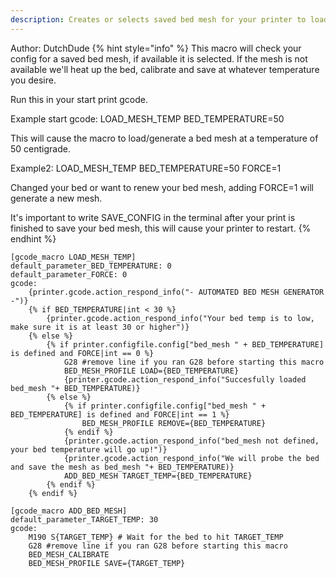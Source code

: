 ```yaml
---
description: Creates or selects saved bed mesh for your printer to load. Heating your printbed will cause slight warping in your bed, different temperatures different numbers.
---
```


Author: DutchDude
{% hint style="info" %}
This macro will check your config for a saved bed mesh, if available it is selected.
If the mesh is not available we'll heat up the bed, calibrate and save at whatever temperature you desire.

Run this in your start print gcode.

Example start gcode:
LOAD_MESH_TEMP BED_TEMPERATURE=50

This will cause the macro to load/generate a bed mesh at a temperature of 50 centigrade.

Example2:
LOAD_MESH_TEMP BED_TEMPERATURE=50 FORCE=1

Changed your bed or want to renew your bed mesh, adding FORCE=1 will generate a new mesh.

It's important to write SAVE_CONFIG in the terminal after your print is finished to save your bed mesh, this will cause your printer to restart.
{% endhint %}

```text
[gcode_macro LOAD_MESH_TEMP]
default_parameter_BED_TEMPERATURE: 0
default_parameter_FORCE: 0
gcode:
    {printer.gcode.action_respond_info("- AUTOMATED BED MESH GENERATOR -")}
    {% if BED_TEMPERATURE|int < 30 %}
        {printer.gcode.action_respond_info("Your bed temp is to low, make sure it is at least 30 or higher")}
    {% else %}
        {% if printer.configfile.config["bed_mesh " + BED_TEMPERATURE] is defined and FORCE|int == 0 %}
            G28 #remove line if you ran G28 before starting this macro
            BED_MESH_PROFILE LOAD={BED_TEMPERATURE}
            {printer.gcode.action_respond_info("Succesfully loaded bed_mesh "+ BED_TEMPERATURE)}
        {% else %}
            {% if printer.configfile.config["bed_mesh " + BED_TEMPERATURE] is defined and FORCE|int == 1 %}
                BED_MESH_PROFILE REMOVE={BED_TEMPERATURE}
            {% endif %}
            {printer.gcode.action_respond_info("bed_mesh not defined, your bed temperature will go up!")}
            {printer.gcode.action_respond_info("We will probe the bed and save the mesh as bed_mesh "+ BED_TEMPERATURE)}
            ADD_BED_MESH TARGET_TEMP={BED_TEMPERATURE}
        {% endif %}
    {% endif %}
    
[gcode_macro ADD_BED_MESH]
default_parameter_TARGET_TEMP: 30
gcode:
    M190 S{TARGET_TEMP} # Wait for the bed to hit TARGET_TEMP
    G28 #remove line if you ran G28 before starting this macro
    BED_MESH_CALIBRATE
    BED_MESH_PROFILE SAVE={TARGET_TEMP}
```
